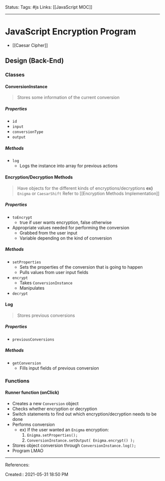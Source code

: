 Status:
Tags: #js 
Links: [[JavaScript MOC]]
___
# JavaScript Encryption Program
- [[Caesar Cipher]]
## Design (Back-End)
### Classes
#### ConversionInstance
> Stores some information of the current conversion
##### Properties
- `id`
- `input`
- `conversionType`
- `output`
##### Methods
- `log`
	- Logs the instance into array for previous actions
#### Encryption/Decryption Methods
> Have objects for the different kinds of encryptions/decryptions
> **ex)** `Enigma` or `CaesarShift`
> Refer to [[Encryption Methods Implementation]]
##### Properties
- `toEncrypt`
	- true if user wants encryption, false otherwise
- Appropriate values needed for performing the conversion
	- Grabbed from the user input
	- Variable depending on the kind of conversion
##### Methods
- `setProperties`
	- Sets the properties of the conversion that is going to happen
	- Pulls values from user input fields
- `encrypt`
	- Takes `ConversionInstance`
	- Manipulates 
- `decrypt`
#### Log
> Stores previous conversions
##### Properties
- `previousConversions`
##### Methods
- `getConversion`
	- Fills input fields of previous conversion
### Functions
#### Runner function (onClick)
- Creates a new `Conversion` object
- Checks whether encryption or decryption
- Switch statements to find out which encryption/decryption needs to be done
- Performs conversion
	- ex) If the user wanted an `Enigma` encryption:
		1. `Enigma.setProperties();`
		2. `ConversionInstance.setOutput( Enigma.encrypt() );`
- Stores object conversion through `ConversionInstance.log();`
- Program LMAO
___
References:

Created:: 2021-05-31 18:50 PM